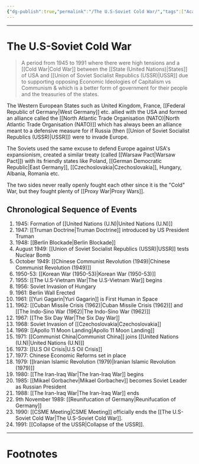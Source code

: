 ```yaml
---
{"dg-publish":true,"permalink":"/The U.S-Soviet Cold War/","tags":["Academics","politics","History"]}
---
```



---
# The U.S-Soviet Cold War
> A period from 1945 to 1991 where there were high tensions and a [[Cold War\|Cold War]] between the [[State (United Nations)\|States]] of USA and [[Union of Soviet Socialist Republics (USSR)\|USSR]] due to supporting opposing Economic Ideologies of Capitalism vs Communism & which is a better form of government for their people and the treasuries of the states.

The Western European States such as United Kingdom, France, [[Federal Republic of Germany\|West Germany]] etc. allied with the USA and formed an alliance called the [[North Atlantic Trade Organisation (NATO)\|North Atlantic Trade Organisation (NATO)]] which has always been an alliance meant to a defensive measure for if Russia (then [[Union of Soviet Socialist Republics (USSR)\|USSR]]) were to invade Europe.

The Soviets used the same excuse to defend Europe against USA's expansionism, created a similar treaty (called [[Warsaw Pact\|Warsaw Pact]]) with its friendly states like Poland, [[German Democratic Republic\|East Germany]], [[Czechoslovakia\|Czechoslovakia]], Hungary, Albania, Romania etc.

The two sides never really openly fought each other since it is the "Cold" War, but they fought plenty of [[Proxy War\|Proxy Wars]].

## Chronological Sequence of Events
1. 1945: Formation of [[United Nations (U.N)\|United Nations (U.N)]]
2. 1947: [[Truman Doctrine\|Truman Doctrine]] introduced by US President Truman
3. 1948: [[Berlin Blockade\|Berlin Blockade]]
4. August 1949: [[Union of Soviet Socialist Republics (USSR)\|USSR]] tests Nuclear Bomb
5. October 1949: [[Chinese Communist Revolution (1949)\|Chinese Communist Revolution (1949)]]
6. 1950-53: [[Korean War (1950-53)\|Korean War (1950-53)]]
7. 1955: [[The U.S-Vietnam War\|The U.S-Vietnam War]] begins
8. 1956: Soviet Invasion of Hungary
9. 1961: Berlin Wall Erected
10. 1961: [[Yuri Gagarin\|Yuri Gagarin]] is First Human in Space
11. 1962: [[Cuban Missile Crisis (1962)\|Cuban Missile Crisis (1962)]] and [[The Indo-Sino War (1962)\|The Indo-Sino War (1962)]]
12. 1967: [[The Six Day War\|The Six Day War]]
13. 1968: Soviet Invasion of [[Czechoslovakia\|Czechoslovakia]]
14. 1969: [[Apollo 11 Moon Landing\|Apollo 11 Moon Landing]]
15. 1971: [[Communist China\|Communist China]] joins [[United Nations (U.N)\|United Nations (U.N)]]
16. 1973: [[U.S Oil Crisis\|U.S Oil Crisis]]
17. 1977: Chinese Economic Reforms set in place
18. 1979: [[Iranian Islamic Revolution (1979)\|Iranian Islamic Revolution (1979)]]
19. 1980: [[The Iran-Iraq War\|The Iran-Iraq War]] begins
20. 1985: [[Mikael Gorbachev\|Mikael Gorbachev]] becomes Soviet Leader as Russian President
21. 1988: [[The Iran-Iraq War\|The Iran-Iraq War]] ends
22. 9th November 1989: [[Reunifucation of Germany\|Reunifucation of Germany]]
23. 1990: [[CSME Meeting\|CSME Meeting]] officially ends the [[The U.S-Soviet Cold War\|The U.S-Soviet Cold War]].
24. 1991: [[Collapse of the USSR\|Collapse of the USSR]].

---
# Footnotes